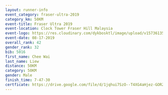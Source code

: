 ```yaml
---
layout: runner-info 
event_category: fraser-ultra-2019 
category_km: 50KM 
event-title: Fraser Ultra 2019 
event-location: Clock Tower Fraser Hill Malaysia 
event-logo: https://res.cloudinary.com/dykbosktl/image/upload/v1573613535/Logo/logo_mfst7w.jpg
event-date: 08-17-2019 
overall_rank: 42
gender_rank: 32
bib: 5016
first_name: Chee Wai
last_name: Liew
distance: 50KM
category: 50KM
gender: Male
finish_time: 7-47-30
certficate: https://drive.google.com/file/d/1jqhui7SzO--T4XG4aHjez-GORZzT4HjM/view?usp=sharing
---
```

